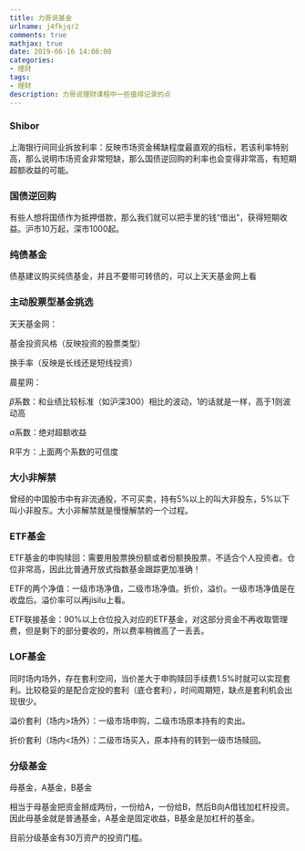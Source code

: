 ```yaml
---
title: 力哥说基金
urlname: j4fkjqr2
comments: true
mathjax: true
date: 2019-06-16 14:08:00
categories:
- 理财
tags:
- 理财
description: 力哥说理财课程中一些值得记录的点
---
```


### Shibor

上海银行间同业拆放利率：反映市场资金稀缺程度最直观的指标，若该利率特别高，那么说明市场资金非常短缺，那么国债逆回购的利率也会变得非常高，有短期超额收益的可能。

### 国债逆回购

有些人想将国债作为抵押借款，那么我们就可以把手里的钱“借出”，获得短期收益。沪市10万起，深市1000起。

### 纯债基金

债基建议购买纯债基金，并且不要带可转债的，可以上天天基金网上看

### 主动股票型基金挑选

天天基金网：

基金投资风格（反映投资的股票类型）

换手率（反映是长线还是短线投资）

晨星网：

$\beta$系数：和业绩比较标准（如沪深300）相比的波动，1的话就是一样，高于1则波动高

$\alpha$系数：绝对超额收益

R平方：上面两个系数的可信度

### 大小非解禁

曾经的中国股市中有非流通股，不可买卖，持有5%以上的叫大非股东，5%以下叫小非股东。大小非解禁就是慢慢解禁的一个过程。

### ETF基金

ETF基金的申购赎回：需要用股票换份额或者份额换股票，不适合个人投资者。仓位非常高，因此比普通开放式指数基金跟踪更加准确！

ETF的两个净值：一级市场净值，二级市场净值。折价，溢价。一级市场净值是在收盘后。溢价率可以再jisilu上看。

ETF联接基金：90%以上仓位投入对应的ETF基金，对这部分资金不再收取管理费，但是剩下的部分要收的，所以费率稍微高了一丢丢。

### LOF基金

同时场内场外，存在套利空间，当价差大于申购赎回手续费1.5%时就可以实现套利。比较稳妥的是配合定投的套利（底仓套利），时间周期短，缺点是套利机会出现很少。

溢价套利（场内>场外）：一级市场申购，二级市场原本持有的卖出。

折价套利（场内<场外）：二级市场买入，原本持有的转到一级市场赎回。

### 分级基金

母基金，A基金，B基金

相当于母基金把资金掰成两份，一份给A，一份给B，然后B向A借钱加杠杆投资。因此母基金就是普通基金，A基金是固定收益，B基金是加杠杆的基金。

目前分级基金有30万资产的投资门槛。
